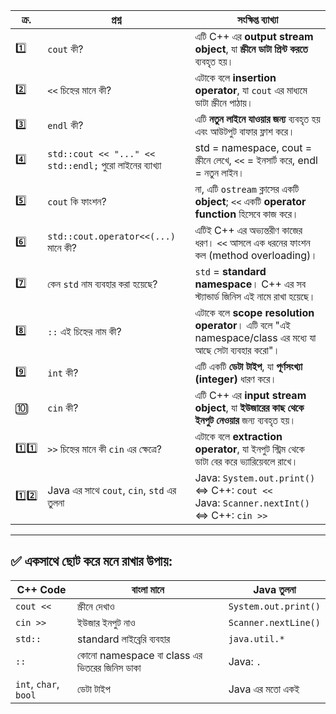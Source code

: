 
| ক্র.   | প্রশ্ন                                                  | সংক্ষিপ্ত ব্যাখ্যা                                                                                      |
| ------ | ------------------------------------------------------- | ------------------------------------------------------------------------------------------------------- |
| 1️⃣    | `cout` কী?                                              | এটি C++ এর **output stream object**, যা **স্ক্রীনে ডাটা প্রিন্ট করতে** ব্যবহৃত হয়।                      |
| 2️⃣    | `<<` চিহ্নের মানে কী?                                   | এটাকে বলে **insertion operator**, যা `cout` এর মাধ্যমে ডাটা স্ক্রীনে পাঠায়।                             |
| 3️⃣    | `endl` কী?                                              | এটি **নতুন লাইনে যাওয়ার জন্য** ব্যবহৃত হয় এবং আউটপুট বাফার ফ্লাশ করে।                                   |
| 4️⃣    | `std::cout << "..." << std::endl;` পুরো লাইনের ব্যাখ্যা | std = namespace, cout = স্ক্রীনে লেখে, `<<` = ইনসার্ট করে, endl = নতুন লাইন।                            |
| 5️⃣    | `cout` কি ফাংশন?                                        | না, এটি `ostream` ক্লাসের একটি **object**; `<<` একটি **operator function** হিসেবে কাজ করে।              |
| 6️⃣    | `std::cout.operator<<(...)` মানে কী?                    | এটিই C++ এর অভ্যন্তরীণ কাজের ধরণ। `<<` আসলে এক ধরনের ফাংশন কল (method overloading)।                     |
| 7️⃣    | কেন `std` নাম ব্যবহার করা হয়েছে?                        | `std` = **standard namespace**। C++ এর সব স্ট্যান্ডার্ড জিনিস এই নামে রাখা হয়েছে।                       |
| 8️⃣    | `::` এই চিহ্নের নাম কী?                                 | এটাকে বলে **scope resolution operator**। এটি বলে "এই namespace/class এর মধ্যে যা আছে সেটা ব্যবহার করো"। |
| 9️⃣    | `int` কী?                                               | এটি একটি **ডেটা টাইপ**, যা **পূর্ণসংখ্যা (integer)** ধারণ করে।                                          |
| 🔟     | `cin` কী?                                               | এটি C++ এর **input stream object**, যা **ইউজারের কাছ থেকে ইনপুট নেওয়ার** জন্য ব্যবহৃত হয়।               |
| 1️⃣1️⃣ | `>>` চিহ্নের মানে কী `cin` এর ক্ষেত্রে?                 | এটাকে বলে **extraction operator**, যা ইনপুট স্ট্রিম থেকে ডাটা বের করে ভ্যারিয়েবলে রাখে।                 |
| 1️⃣2️⃣ | Java এর সাথে `cout`, `cin`, `std` এর তুলনা              | Java: `System.out.print()` ⇔ C++: `cout <<`<br>Java: `Scanner.nextInt()` ⇔ C++: `cin >>`                |

---

## ✅ একসাথে ছোট করে মনে রাখার উপায়:

| C++ Code              | বাংলা মানে                                   | Java তুলনা           |
| --------------------- | -------------------------------------------- | -------------------- |
| `cout <<`             | স্ক্রীনে দেখাও                               | `System.out.print()` |
| `cin >>`              | ইউজার ইনপুট নাও                              | `Scanner.nextLine()` |
| `std::`               | standard লাইব্রেরি ব্যবহার                   | `java.util.*`        |
| `::`                  | কোনো namespace বা class এর ভিতরের জিনিস ডাকা | Java: `.`            |
| `int`, `char`, `bool` | ডেটা টাইপ                                    | Java এর মতো একই      |






